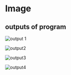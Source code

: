 # Image 

##  outputs of program

![output 1](https://user-images.githubusercontent.com/99121577/153547754-41b35f17-8a75-41f4-9a75-5e6961ccd362.jpeg)


![output2](https://user-images.githubusercontent.com/99121577/153547774-5e2368d6-15d8-4e1e-9ead-28c21ce341e5.jpeg)


![output3](https://user-images.githubusercontent.com/99121577/153547790-f593b69a-4226-4488-a93b-3f92d0a44033.jpeg)


![output4](https://user-images.githubusercontent.com/99121577/153547799-d60eceaf-c169-4528-a8b5-d4ba43342737.jpeg)
